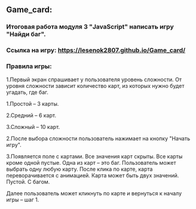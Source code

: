 ## Game_card: 
### Итоговая работа модуля 3 "JavaScript" написать игру "Найди баг". 

### Ссылка на игру: https://lesenok2807.github.io/Game_card/

### Правила игры:
1.Первый экран спрашивает у пользователя уровень сложности. 
От уровня сложности зависит количество карт, из которых нужно будет угадать, где баг.

1.Простой – 3 карты.

2.Средний – 6 карт.

3.Сложный – 10 карт.

2.После выбора сложности пользователь нажимает на кнопку "Начать игру".

3.Появляется поле с картами. Все значения карт скрыты. Все карты кроме одной пустые. Одна из карт – это баг.
Пользователь может выбрать одну любую карту.
После клика по карте, карта переворачивается с анимацией.
Карта может быть двух значений.
Пустой.
С багом.

 Далее пользователь может кликнуть по карте и вернуться к началу игры – шаг 1.

